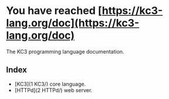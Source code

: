 # You have reached [https://kc3-lang.org/doc](https://kc3-lang.org/doc)

The KC3 programming language documentation.


## Index
- [KC3](1 KC3/) core language.
- [HTTPd](2 HTTPd/) web server.
